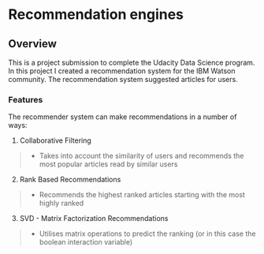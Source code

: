 # Recommendation engines

## Overview
This is a project submission to complete the Udacity Data Science program. In this project I created a recommendation system for the IBM Watson community. The recommendation system suggested articles for users.

### Features
The recommender system can make recommendations in a number of ways:
1. Collaborative Filtering
> - Takes into account the similarity of users and recommends the most popular articles read by similar users
2. Rank Based Recommendations
> - Recommends the highest ranked articles starting with the most highly ranked 
3. SVD - Matrix Factorization Recommendations
> - Utilises matrix operations to predict the ranking (or in this case the boolean interaction variable)  

